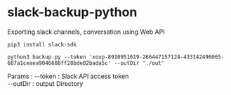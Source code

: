 # slack-backup-python
Exporting slack channels, conversation using Web API

```pip3 install slack-sdk```

```python3 backup.py --token 'xoxp-8910951619-266447157124-433342496065-687a1ceaea9046688ff28bde02bada5c' --outDir './out'```

Params :
    --token : Slack API access token<br/>
    --outDir : output Directory
